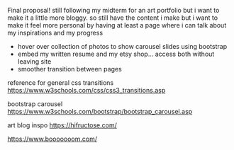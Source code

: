 Final proposal!
still following my midterm for an art portfolio but i want to make it a little more bloggy. so still have the content i make but i want to make it feel more personal by having at least a page where i can talk about my inspirations and my progress

- hover over collection of photos to show carousel slides using bootstrap
- embed my written resume and my etsy shop... access both without leaving site
- smoother transition between pages

reference for general css transitions
https://www.w3schools.com/css/css3_transitions.asp

bootstrap carousel
https://www.w3schools.com/bootstrap/bootstrap_carousel.asp

art blog inspo
https://hifructose.com/

https://www.booooooom.com/
